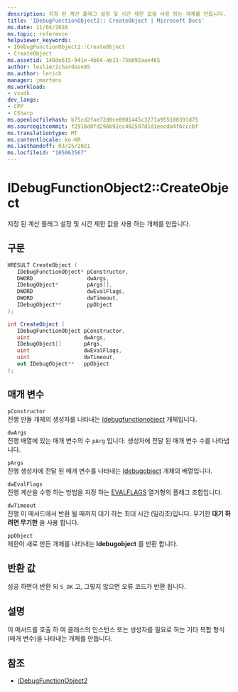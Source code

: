 ```yaml
---
description: 지정 된 계산 플래그 설정 및 시간 제한 값을 사용 하는 개체를 만듭니다.
title: 'IDebugFunctionObject2:: CreateObject | Microsoft Docs'
ms.date: 11/04/2016
ms.topic: reference
helpviewer_keywords:
- IDebugFunctionObject2::CreateObject
- CreateObject
ms.assetid: 148de615-941e-4b64-ab11-75b692aae465
author: leslierichardson95
ms.author: lerich
manager: jmartens
ms.workload:
- vssdk
dev_langs:
- CPP
- CSharp
ms.openlocfilehash: b75cd2fae72d0ce8901445c3271a955100391d75
ms.sourcegitcommit: f2916d8fd296b92cc402597d1d1eecda4f6cccbf
ms.translationtype: MT
ms.contentlocale: ko-KR
ms.lasthandoff: 03/25/2021
ms.locfileid: "105063567"
---
```

# <a name="idebugfunctionobject2createobject"></a>IDebugFunctionObject2::CreateObject
지정 된 계산 플래그 설정 및 시간 제한 값을 사용 하는 개체를 만듭니다.

## <a name="syntax"></a>구문

```cpp
HRESULT CreateObject (
   IDebugFunctionObject* pConstructor,
   DWORD                 dwArgs,
   IDebugObject*         pArgs[],
   DWORD                 dwEvalFlags,
   DWORD                 dwTimeout,
   IDebugObject**        ppObject
);
```

```csharp
int CreateObject (
   IDebugFunctionObject pConstructor,
   uint                 dwArgs,
   IDebugObject[]       pArgs,
   uint                 dwEvalFlags,
   uint                 dwTimeout,
   out IDebugObject**   ppObject
);
```

## <a name="parameters"></a>매개 변수
`pConstructor`\
진행 만들 개체의 생성자를 나타내는 [Idebugfunctionobject](../../../extensibility/debugger/reference/idebugfunctionobject.md) 개체입니다.

`dwArgs`\
진행 배열에 있는 매개 변수의 수 `pArg` 입니다. 생성자에 전달 된 매개 변수 수를 나타냅니다.

`pArgs`\
진행 생성자에 전달 된 매개 변수를 나타내는 [Idebugobject](../../../extensibility/debugger/reference/idebugobject.md) 개체의 배열입니다.

`dwEvalFlags`\
진행 계산을 수행 하는 방법을 지정 하는 [EVALFLAGS](../../../extensibility/debugger/reference/evalflags.md) 열거형의 플래그 조합입니다.

`dwTimeout`\
진행 이 메서드에서 반환 될 때까지 대기 하는 최대 시간 (밀리초)입니다. 무기한 **대기 하려면 무기한** 을 사용 합니다.

`ppObject`\
제한이 새로 만든 개체를 나타내는 **Idebugobject** 를 반환 합니다.

## <a name="return-value"></a>반환 값
 성공 하면이 반환 되 `S_OK` 고, 그렇지 않으면 오류 코드가 반환 됩니다.

## <a name="remarks"></a>설명
 이 메서드를 호출 하 여 클래스의 인스턴스 또는 생성자를 필요로 하는 기타 복합 형식 (매개 변수)을 나타내는 개체를 만듭니다.

## <a name="see-also"></a>참조
- [IDebugFunctionObject2](../../../extensibility/debugger/reference/idebugfunctionobject2.md)

